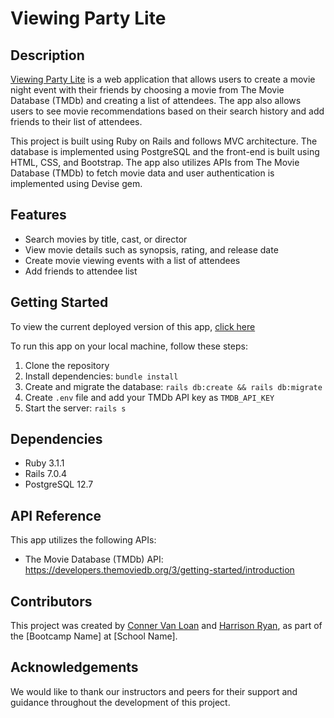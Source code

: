 # Viewing Party Lite

## Description

[Viewing Party Lite](https://backend.turing.edu/module3/projects/viewing_party_lite) is a web application that allows users to create a movie night event with their friends by choosing a movie from The Movie Database (TMDb) and creating a list of attendees. The app also allows users to see movie recommendations based on their search history and add friends to their list of attendees.

This project is built using Ruby on Rails and follows MVC architecture. The database is implemented using PostgreSQL and the front-end is built using HTML, CSS, and Bootstrap. The app also utilizes APIs from The Movie Database (TMDb) to fetch movie data and user authentication is implemented using Devise gem.

## Features

- Search movies by title, cast, or director
- View movie details such as synopsis, rating, and release date
- Create movie viewing events with a list of attendees
- Add friends to attendee list

## Getting Started

To view the current deployed version of this app, [click here](https://viewingparty.herokuapp.com/)

To run this app on your local machine, follow these steps:

1. Clone the repository
2. Install dependencies: `bundle install`
3. Create and migrate the database: `rails db:create && rails db:migrate`
4. Create `.env` file and add your TMDb API key as `TMDB_API_KEY`
5. Start the server: `rails s`

## Dependencies

- Ruby 3.1.1
- Rails 7.0.4
- PostgreSQL 12.7

## API Reference

This app utilizes the following APIs:

- The Movie Database (TMDb) API: https://developers.themoviedb.org/3/getting-started/introduction

## Contributors

This project was created by [Conner Van Loan](https://github.com/C-V-L) and [Harrison Ryan](https://github.com/hwryan12), as part of the [Bootcamp Name] at [School Name]. 

## Acknowledgements

We would like to thank our instructors and peers for their support and guidance throughout the development of this project.
